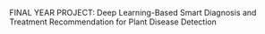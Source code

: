 FINAL YEAR PROJECT: Deep Learning-Based Smart Diagnosis and Treatment Recommendation for Plant Disease Detection